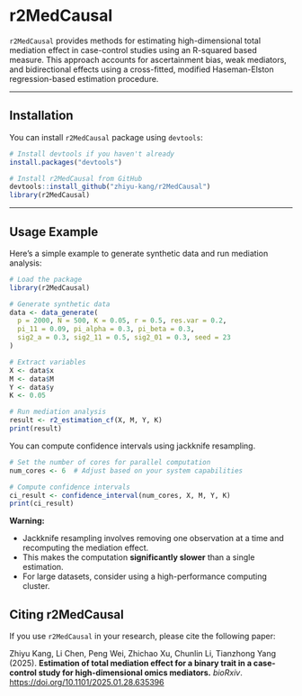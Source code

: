 # r2MedCausal

`r2MedCausal` provides methods for estimating high-dimensional total mediation effect in case-control studies using an R-squared based measure. This approach accounts for ascertainment bias, weak mediators, and bidirectional effects using a cross-fitted, modified Haseman-Elston regression-based estimation procedure.

---

## Installation

You can install `r2MedCausal` package using `devtools`:

```r
# Install devtools if you haven't already
install.packages("devtools")

# Install r2MedCausal from GitHub
devtools::install_github("zhiyu-kang/r2MedCausal")
library(r2MedCausal)
```

---

## Usage Example

Here’s a simple example to generate synthetic data and run mediation analysis:

```r
# Load the package
library(r2MedCausal)

# Generate synthetic data
data <- data_generate(
  p = 2000, N = 500, K = 0.05, r = 0.5, res.var = 0.2,
  pi_11 = 0.09, pi_alpha = 0.3, pi_beta = 0.3,
  sig2_a = 0.3, sig2_11 = 0.5, sig2_01 = 0.3, seed = 23
)

# Extract variables
X <- data$x
M <- data$M
Y <- data$y
K <- 0.05

# Run mediation analysis
result <- r2_estimation_cf(X, M, Y, K)
print(result)
```

You can compute confidence intervals using jackknife resampling. 

```r
# Set the number of cores for parallel computation
num_cores <- 6  # Adjust based on your system capabilities

# Compute confidence intervals
ci_result <- confidence_interval(num_cores, X, M, Y, K)
print(ci_result)
```

 **Warning:**  
- Jackknife resampling involves removing one observation at a time and recomputing the mediation effect.  
- This makes the computation **significantly slower** than a single estimation.  
- For large datasets, consider using a high-performance computing cluster.


## Citing r2MedCausal

If you use `r2MedCausal` in your research, please cite the following paper:

Zhiyu Kang, Li Chen, Peng Wei, Zhichao Xu, Chunlin Li, Tianzhong Yang (2025). **Estimation of total mediation effect for a binary trait in a case-control study for high-dimensional omics mediators.** *bioRxiv*. https://doi.org/10.1101/2025.01.28.635396
